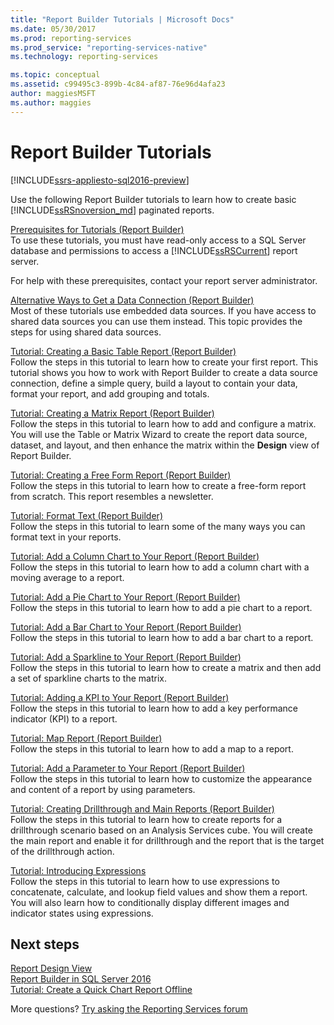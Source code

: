 ```yaml
---
title: "Report Builder Tutorials | Microsoft Docs"
ms.date: 05/30/2017
ms.prod: reporting-services
ms.prod_service: "reporting-services-native"
ms.technology: reporting-services

ms.topic: conceptual
ms.assetid: c99495c3-899b-4c84-af87-76e96d4afa23
author: maggiesMSFT
ms.author: maggies
---
```

# Report Builder Tutorials

[!INCLUDE[ssrs-appliesto-sql2016-preview](../includes/ssrs-appliesto-sql2016-preview.md)]

Use the following Report Builder tutorials to learn how to create basic [!INCLUDE[ssRSnoversion_md](../includes/ssrsnoversion-md.md)] paginated reports.  
  
[Prerequisites for Tutorials &#40;Report Builder&#41;](../reporting-services/prerequisites-for-tutorials-report-builder.md)  
To use these tutorials, you must have read-only access to a SQL Server database and permissions to access a [!INCLUDE[ssRSCurrent](../includes/ssrscurrent-md.md)] report server.  
  
For help with these prerequisites, contact your report server administrator.  
  
[Alternative Ways to Get a Data Connection &#40;Report Builder&#41;](../reporting-services/alternative-ways-to-get-a-data-connection-report-builder.md)  
Most of these tutorials use embedded data sources. If you have access to shared data sources you can use them instead. This topic provides the steps for using shared data sources.  
  
[Tutorial: Creating a Basic Table Report &#40;Report Builder&#41;](../reporting-services/tutorial-creating-a-basic-table-report-report-builder.md)  
Follow the steps in this tutorial to learn how to create your first report. This tutorial shows you how to work with Report Builder to create a data source connection, define a simple query, build a layout to contain your data, format your report, and add grouping and totals.  
  
[Tutorial: Creating a Matrix Report &#40;Report Builder&#41;](../reporting-services/tutorial-creating-a-matrix-report-report-builder.md)  
Follow the steps in this tutorial to learn how to add and configure a matrix. You will use the Table or Matrix Wizard to create the report data source, dataset, and layout, and then enhance the matrix within the **Design** view of Report Builder.  
  
[Tutorial: Creating a Free Form Report &#40;Report Builder&#41;](../reporting-services/tutorial-creating-a-free-form-report-report-builder.md)  
Follow the steps in this tutorial to learn how to create a free-form report from scratch. This report resembles a newsletter.  
  
[Tutorial: Format Text &#40;Report Builder&#41;](../reporting-services/tutorial-format-text-report-builder.md)  
Follow the steps in this tutorial to learn some of the many ways you can format text in your reports.  
  
[Tutorial: Add a Column Chart to Your Report &#40;Report Builder&#41;](../reporting-services/tutorial-add-a-column-chart-to-your-report-report-builder.md)  
Follow the steps in this tutorial to learn how to add a column chart with a moving average to a report.  
  
[Tutorial: Add a Pie Chart to Your Report &#40;Report Builder&#41;](../reporting-services/tutorial-add-a-pie-chart-to-your-report-report-builder.md)  
Follow the steps in this tutorial to learn how to add a pie chart to a report.  
  
[Tutorial: Add a Bar Chart to Your Report &#40;Report Builder&#41;](../reporting-services/tutorial-add-a-bar-chart-to-your-report-report-builder.md)  
Follow the steps in this tutorial to learn how to add a bar chart to a report.  
  
[Tutorial: Add a Sparkline to Your Report &#40;Report Builder&#41;](../reporting-services/tutorial-add-a-sparkline-to-your-report-report-builder.md)  
Follow the steps in this tutorial to learn how to create a matrix and then add a set of sparkline charts to the matrix.  
  
[Tutorial: Adding a KPI to Your Report &#40;Report Builder&#41;](../reporting-services/tutorial-adding-a-kpi-to-your-report-report-builder.md)  
Follow the steps in this tutorial to learn how to add a key performance indicator (KPI) to a report.  
  
[Tutorial: Map Report &#40;Report Builder&#41;](../reporting-services/tutorial-map-report-report-builder.md)  
Follow the steps in this tutorial to learn how to add a map to a report.  
  
[Tutorial: Add a Parameter to Your Report &#40;Report Builder&#41;](../reporting-services/tutorial-add-a-parameter-to-your-report-report-builder.md)  
Follow the steps in this tutorial to learn how to customize the appearance and content of a report by using parameters.  
  
[Tutorial: Creating Drillthrough and Main Reports &#40;Report Builder&#41;](../reporting-services/tutorial-creating-drillthrough-and-main-reports-report-builder.md)  
Follow the steps in this tutorial to learn how to create reports for a drillthrough scenario based on an Analysis Services cube. You will create the main report and enable it for drillthrough and the report that is the target of the drillthrough action.  
  
[Tutorial: Introducing Expressions](../reporting-services/tutorial-introducing-expressions.md)  
Follow the steps in this tutorial to learn how to use expressions to concatenate, calculate, and lookup field values and show them a report. You will also learn how to conditionally display different images and indicator states using expressions.  

## Next steps

[Report Design View](../reporting-services/report-builder/report-design-view-report-builder.md)  
[Report Builder in SQL Server 2016](../reporting-services/report-builder/report-builder-in-sql-server-2016.md)  
[Tutorial: Create a Quick Chart Report Offline](../reporting-services/report-builder/tutorial-create-a-quick-chart-report-offline-report-builder.md)  

More questions? [Try asking the Reporting Services forum](http://go.microsoft.com/fwlink/?LinkId=620231)
